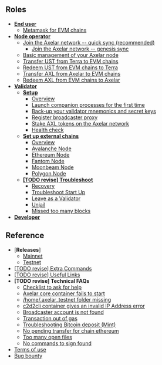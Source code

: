 ## Roles

- [**End user**](/parent-pages/user)
  - [Metamask for EVM chains](/user/metamask.md)
- [**Node operator**](/parent-pages/node)
  - [Join the Axelar network -- quick sync (recommended)](/node/join.md)
    - [Join the Axelar network -- genesis sync](/node/join-genesis.md)
  - [Basic management of your Axelar node](/node/basic)
  - [Transfer UST from Terra to EVM chains](/node/ust-to-evm)
  - [Redeem UST from EVM chains to Terra](/node/ust-from-evm)
  - [Transfer AXL from Axelar to EVM chains](/node/axl-to-evm)
  - [Redeem AXL from EVM chains to Axelar](/node/axl-from-evm)
- [**Validator**](/parent-pages/validator)
  - [**Setup**](/validator/setup/setup-homepage.md)
    - [Overview](/validator/setup/overview.md)
    - [Launch companion processes for the first time](/validator/setup/vald-tofnd.md)
    - [Back-up your validator mnemonics and secret keys](/validator/setup/backup.md)
    - [Register broadcaster proxy](/validator/setup/register-proxy.md)
    - [Stake AXL tokens on the Axelar network](/validator/setup/stake-axl-tokens.md)
    - [Health check](/validator/setup/health-check.md)
  - [**Set up external chains**](/validator/external-chains/external-chains-homepage.md)
    - [Overview](/validator/external-chains/overview.md)
    - [Avalanche Node](/validator/external-chains/avalanche.md)
    - [Ethereum Node](/validator/external-chains/ethereum.md)
    - [Fantom Node](/validator/external-chains/fantom.md)
    - [Moonbeam Node](/validator/external-chains/moonbeam.md)
    - [Polygon Node](/validator/external-chains/polygon.md)
  - [**[TODO revise] Troubleshoot**](/validator/troubleshoot/troubleshoot-homepage.md)
    - [Recovery](/validator/troubleshoot/recovery.md)
    - [Troubleshoot Start Up](/validator/troubleshoot/troubleshoot.md)
    - [Leave as a Validator](/validator/troubleshoot/leave.md)
    - [Unjail](/validator/troubleshoot/unjail.md)
    - [Missed too many blocks](/validator/troubleshoot/missed-too-many-blocks.md)
- [**Developer**](/parent-pages/dev)

## Reference

- [**Releases**]
  - [Mainnet](/releases/mainnet.md)
  - [Testnet](/releases/testnet.md)
- [[TODO revise] Extra Commands](/reference/extra-commands.md)
- [[TODO revise] Useful Links](/reference/useful-links.md)
- **[TODO revise] Technical FAQs**
  - [Checklist to ask for help](/faqs/Instructions.md)
  - [Axelar core container fails to start](/faqs/Problem1.md)
  - [/home/.axelar_testnet folder missing](/faqs/Problem2.md)
  - [c2d2cli container gives an invalid IP Address error](/faqs/Problem3.md)
  - [Broadcaster account is not found](/faqs/Problem4.md)
  - [Transaction out of gas](/faqs/Problem5.md)
  - [Troubleshooting Bitcoin deposit (Mint)](/faqs/Problem6.md)
  - [No pending transfer for chain ethereum ](/faqs/Problem7.md)
  - [Too many open files](/faqs/Problem8.md)
  - [No commands to sign found](/faqs/ex5-problem.md)
- [Terms of use](/terms-of-use.md)
- [Bug bounty](/bug-bounty.md)

  

